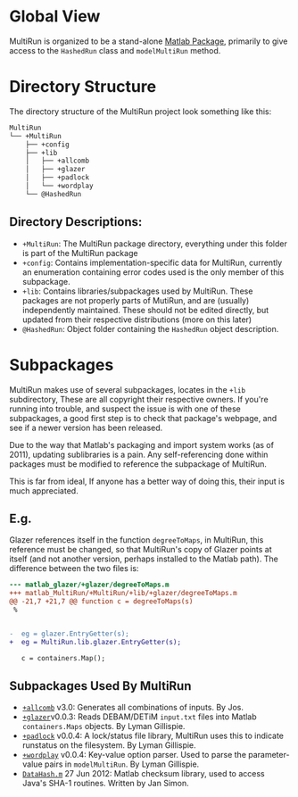 # Global View
MultiRun is organized to be a stand-alone
[Matlab Package](http://www.mathworks.com/help/matlab/matlab_oop/scoping-classes-with-packages.html),
 primarily to give access to the ```HashedRun``` class and ```modelMultiRun``` method.

# Directory Structure

The directory structure of the MultiRun project look something like this:

```bash
MultiRun
└── +MultiRun
    ├── +config
    ├── +lib
    │   ├── +allcomb
    │   ├── +glazer
    │   ├── +padlock
    │   └── +wordplay
    └── @HashedRun
```

## Directory Descriptions:

* ```+MultiRun```: The MultiRun package directory, everything under this folder
  is part of the MultiRun package
* ```+config```: Contains implementation-specific data for MultiRun, currently an enumeration
  containing error codes used is the only member of this subpackage.
* ```+lib```: Contains libraries/subpackages used by MultiRun. These packages
  are not properly parts of MutiRun, and are (usually) independently maintained.
  These should not be edited directly, but updated from their respective distributions
  (more on this later)
* ```@HashedRun```: Object folder containing the ```HashedRun``` object description.

# Subpackages

MultiRun makes use of several subpackages, locates in the ```+lib``` subdirectory,
These are all copyright their respective owners.  If you're running into trouble,
and suspect the issue is with one of these subpackages, a good first step is to check
that package's webpage, and see if a newer version has been released.

Due to the way that Matlab's packaging and import system works (as of 2011),
updating sublibraries is a pain. Any self-referencing done within packages must be
modified to reference the subpackage of MultiRun.

This is far from ideal, If anyone has a better way of doing this, their input
is much appreciated.

## E.g.
Glazer references itself in the function ```degreeToMaps```,
in MultiRun, this reference must be changed, so that MultiRun's
copy of Glazer points at itself (and not another version,
perhaps installed to the Matlab path). The difference between the two files
is:

```diff
--- matlab_glazer/+glazer/degreeToMaps.m
+++ matlab_MultiRun/+MultiRun/+lib/+glazer/degreeToMaps.m
@@ -21,7 +21,7 @@ function c = degreeToMaps(s)
 %


-  eg = glazer.EntryGetter(s);
+  eg = MultiRun.lib.glazer.EntryGetter(s);

   c = containers.Map();
```

## Subpackages Used By MultiRun
* [```+allcomb```](http://www.mathworks.com/matlabcentral/fileexchange/10064-allcomb) v3.0: Generates all combinations of inputs. By Jos.
* [```+glazer```](https://github.com/fmuzf/matlab_hk_glazer)v0.0.3: Reads DEBAM/DETiM ```input.txt``` files into Matlab ```containers.Maps``` objects.
By Lyman Gillispie.
* [```+padlock```](https://github.com/fmuzf/matlab_padlock) v0.0.4: A lock/status file library, MultiRun uses this to indicate runstatus on the filesystem. By Lyman Gillispie.
* [```+wordplay```](https://github.com/fmuzf/matlab_padlock) v0.0.4: Key-value option parser. Used to parse the parameter-value pairs in ```modelMultiRun```. By Lyman Gillispie.
* [```DataHash.m```](http://www.mathworks.com/matlabcentral/fileexchange/31272-datahash) 27 Jun 2012: Matlab checksum library, used to access Java's SHA-1 routines. Written by Jan Simon.
